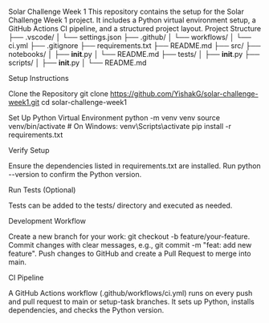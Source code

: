 Solar Challenge Week 1
This repository contains the setup for the Solar Challenge Week 1 project. It includes a Python virtual environment setup, a GitHub Actions CI pipeline, and a structured project layout.
Project Structure
├── .vscode/
│   └── settings.json
├── .github/
│   └── workflows/
│       └── ci.yml
├── .gitignore
├── requirements.txt
├── README.md
├── src/
├── notebooks/
│   ├── __init__.py
│   └── README.md
├── tests/
│   ├── __init__.py
├── scripts/
│   ├── __init__.py
│   └── README.md

Setup Instructions

Clone the Repository
git clone https://github.com/YishakG/solar-challenge-week1.git
cd solar-challenge-week1


Set Up Python Virtual Environment
python -m venv venv
source venv/bin/activate  # On Windows: venv\Scripts\activate
pip install -r requirements.txt


Verify Setup

Ensure the dependencies listed in requirements.txt are installed.
Run python --version to confirm the Python version.


Run Tests (Optional)

Tests can be added to the tests/ directory and executed as needed.



Development Workflow

Create a new branch for your work: git checkout -b feature/your-feature.
Commit changes with clear messages, e.g., git commit -m "feat: add new feature".
Push changes to GitHub and create a Pull Request to merge into main.

CI Pipeline

A GitHub Actions workflow (.github/workflows/ci.yml) runs on every push and pull request to main or setup-task branches.
It sets up Python, installs dependencies, and checks the Python version.

